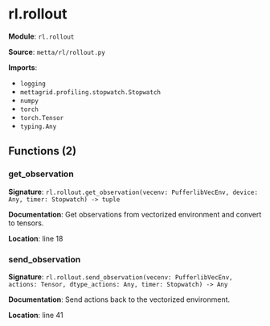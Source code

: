# rl.rollout

**Module**: `rl.rollout`

**Source**: `metta/rl/rollout.py`

**Imports**:
- `logging`
- `mettagrid.profiling.stopwatch.Stopwatch`
- `numpy`
- `torch`
- `torch.Tensor`
- `typing.Any`

## Functions (2)

### get_observation

**Signature**: `rl.rollout.get_observation(vecenv: PufferlibVecEnv, device: Any, timer: Stopwatch) -> tuple`

**Documentation**: Get observations from vectorized environment and convert to tensors.

**Location**: line 18

### send_observation

**Signature**: `rl.rollout.send_observation(vecenv: PufferlibVecEnv, actions: Tensor, dtype_actions: Any, timer: Stopwatch) -> Any`

**Documentation**: Send actions back to the vectorized environment.

**Location**: line 41

